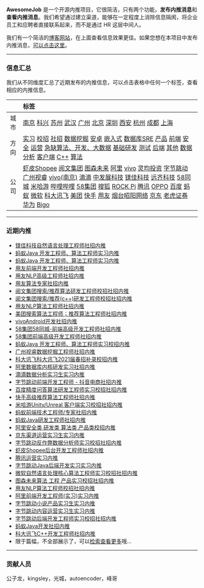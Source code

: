 
 

**AwesomeJob** 是一个开源内推项目，它很简洁，只有两个功能，**发布内推消息**和**查看内推消息**。我们希望通过建立渠道，能够在一定程度上消除信息隔阂，将企业员工和应聘者直接联系起来，而不是通过 HR 这层中间人。

我们有一个简洁的[博客网站](https://awesomejob.gitee.io/)，在上面查看信息效果更佳。如果您想在本项目中发布内推消息，[可以点击这里](https://wj.qq.com/s2/8043669/40c0)。


--- 
### 信息汇总

我们从不同维度汇总了近期发布的内推信息，可以点击表格中任何一个标签，查看相应的内推信息。

||标签|
|:---:|:---|
|城市|[南京](https://awesomejob.gitee.io/tags/南京)	[科兴](https://awesomejob.gitee.io/tags/科兴)	[苏州](https://awesomejob.gitee.io/tags/苏州)	[武汉](https://awesomejob.gitee.io/tags/武汉)	[广州](https://awesomejob.gitee.io/tags/广州)	[北京](https://awesomejob.gitee.io/tags/北京)	[深圳](https://awesomejob.gitee.io/tags/深圳)	[西安](https://awesomejob.gitee.io/tags/西安)	[杭州](https://awesomejob.gitee.io/tags/杭州)	[成都](https://awesomejob.gitee.io/tags/成都)	[上海](https://awesomejob.gitee.io/tags/上海)|
|方向|[实习](https://awesomejob.gitee.io/series/实习)	[校招](https://awesomejob.gitee.io/series/校招)	[社招](https://awesomejob.gitee.io/series/社招)	[数据挖掘](https://awesomejob.gitee.io/categories/数据挖掘)	[安卓](https://awesomejob.gitee.io/categories/安卓)	[嵌入式](https://awesomejob.gitee.io/categories/嵌入式)	[数据库SRE](https://awesomejob.gitee.io/categories/数据库sre)	[产品](https://awesomejob.gitee.io/categories/产品)	[前端](https://awesomejob.gitee.io/categories/前端)	[安全](https://awesomejob.gitee.io/categories/安全)	[运营](https://awesomejob.gitee.io/categories/运营)	[急缺算法、开发、大数据](https://awesomejob.gitee.io/categories/急缺算法、开发、大数据)	[基础研发](https://awesomejob.gitee.io/categories/基础研发)	[测试](https://awesomejob.gitee.io/categories/测试)	[后端](https://awesomejob.gitee.io/categories/后端)	[其他](https://awesomejob.gitee.io/categories/其他)	[数据分析](https://awesomejob.gitee.io/categories/数据分析)	[客户端](https://awesomejob.gitee.io/categories/客户端)	[C++](https://awesomejob.gitee.io/categories/c++)	[算法](https://awesomejob.gitee.io/categories/算法)|
|公司|[虾皮Shopee](https://awesomejob.gitee.io/tags/虾皮shopee)	[阅文集团](https://awesomejob.gitee.io/tags/阅文集团)	[图森未来](https://awesomejob.gitee.io/tags/图森未来)	[阿里](https://awesomejob.gitee.io/tags/阿里)	[vivo](https://awesomejob.gitee.io/tags/vivo)	[灵均投资](https://awesomejob.gitee.io/tags/灵均投资)	[字节跳动](https://awesomejob.gitee.io/tags/字节跳动)	[广州视睿](https://awesomejob.gitee.io/tags/广州视睿)	[vivo(南京)](https://awesomejob.gitee.io/tags/vivo(南京))	[滴滴](https://awesomejob.gitee.io/tags/滴滴)	[中发展科技](https://awesomejob.gitee.io/tags/中发展科技)	[镁佳科技](https://awesomejob.gitee.io/tags/镁佳科技)	[远齐科技](https://awesomejob.gitee.io/tags/远齐科技)	[58同城](https://awesomejob.gitee.io/tags/58同城)	[米哈游](https://awesomejob.gitee.io/tags/米哈游)	[哔哩哔哩](https://awesomejob.gitee.io/tags/哔哩哔哩)	[58集团](https://awesomejob.gitee.io/tags/58集团)	[搜狐](https://awesomejob.gitee.io/tags/搜狐)	[ROCK Pi](https://awesomejob.gitee.io/tags/rock-pi)	[腾讯](https://awesomejob.gitee.io/tags/腾讯)	[OPPO](https://awesomejob.gitee.io/tags/oppo)	[百度](https://awesomejob.gitee.io/tags/百度)	[蚂蚁](https://awesomejob.gitee.io/tags/蚂蚁)	[微软](https://awesomejob.gitee.io/tags/微软)	[科大讯飞](https://awesomejob.gitee.io/tags/科大讯飞)	[美团](https://awesomejob.gitee.io/tags/美团)	[快手](https://awesomejob.gitee.io/tags/快手)	[用友](https://awesomejob.gitee.io/tags/用友)	[烟台昭阳网络](https://awesomejob.gitee.io/tags/烟台昭阳网络)	[京东](https://awesomejob.gitee.io/tags/京东)	[老虎证券](https://awesomejob.gitee.io/tags/老虎证券)	[华为](https://awesomejob.gitee.io/tags/华为)	[Bigo](https://awesomejob.gitee.io/tags/bigo)|
--- 

### 近期内推 
- [镁佳科技自然语言处理工程师社招内推](https://awesomejob.gitee.io/posts/jobs/job_79)
- [蚂蚁Java 开发工程师、算法工程师实习内推](https://awesomejob.gitee.io/posts/jobs/job_78)
- [蚂蚁Java 开发工程师、算法工程师实习内推](https://awesomejob.gitee.io/posts/jobs/job_77)
- [用友前端开发工程师社招内推](https://awesomejob.gitee.io/posts/jobs/job_76)
- [用友NLP高级工程师社招内推](https://awesomejob.gitee.io/posts/jobs/job_75)
- [用友算法专家社招内推](https://awesomejob.gitee.io/posts/jobs/job_74)
- [阅文集团搜索/推荐算法研发工程师校招社招内推](https://awesomejob.gitee.io/posts/jobs/job_73)
- [阅文集团搜索/推荐(c++)研发工程师校招社招内推](https://awesomejob.gitee.io/posts/jobs/job_72)
- [用友NLP算法工程师社招内推](https://awesomejob.gitee.io/posts/jobs/job_71)
- [美团搜索算法工程师；推荐算法工程师社招内推](https://awesomejob.gitee.io/posts/jobs/job_70)
- [vivoAndroid开发社招内推](https://awesomejob.gitee.io/posts/jobs/job_69)
- [58集团58同城-前端高级开发工程师社招内推](https://awesomejob.gitee.io/posts/jobs/job_68)
- [58集团前端高级开发工程师社招内推](https://awesomejob.gitee.io/posts/jobs/job_67)
- [蚂蚁Java 开发工程师、算法工程师实习校招内推](https://awesomejob.gitee.io/posts/jobs/job_66)
- [广州视睿数据挖掘工程师社招内推](https://awesomejob.gitee.io/posts/jobs/job_65)
- [科大讯飞科大讯飞2021届春招补录校招内推](https://awesomejob.gitee.io/posts/jobs/job_64)
- [阿里数据库内核研发实习社招内推](https://awesomejob.gitee.io/posts/jobs/job_63)
- [滴滴数据分析实习生实习内推](https://awesomejob.gitee.io/posts/jobs/job_62)
- [字节跳动前端开发工程师 - 抖音电商社招内推](https://awesomejob.gitee.io/posts/jobs/job_61)
- [百度精度问答算法研发工程师实习校招社招内推](https://awesomejob.gitee.io/posts/jobs/job_60)
- [快手高级推荐算法工程师社招内推](https://awesomejob.gitee.io/posts/jobs/job_59)
- [米哈游Unity/Unreal 客户端实习校招社招内推](https://awesomejob.gitee.io/posts/jobs/job_58)
- [蚂蚁前端技术工程师/专家社招内推](https://awesomejob.gitee.io/posts/jobs/job_57)
- [蚂蚁Java研发工程师社招内推](https://awesomejob.gitee.io/posts/jobs/job_56)
- [阿里安全类  研发类  算法类  产品类校招内推](https://awesomejob.gitee.io/posts/jobs/job_55)
- [京东渠道运营实习生实习内推](https://awesomejob.gitee.io/posts/jobs/job_54)
- [字节跳动反作弊数据分析师实习校招社招内推](https://awesomejob.gitee.io/posts/jobs/job_53)
- [虾皮Shopee后台开发工程师社招内推](https://awesomejob.gitee.io/posts/jobs/job_52)
- [腾讯运营实习内推](https://awesomejob.gitee.io/posts/jobs/job_51)
- [字节跳动Java后端开发实习实习内推](https://awesomejob.gitee.io/posts/jobs/job_50)
- [微软自然语言处理核心算法工程师实习校招社招内推](https://awesomejob.gitee.io/posts/jobs/job_49)
- [图森未来算法 工程 产品实习校招社招内推](https://awesomejob.gitee.io/posts/jobs/job_48)
- [用友NLP算法工程师校招社招内推](https://awesomejob.gitee.io/posts/jobs/job_47)
- [阿里前端开发工程师(实习)实习内推](https://awesomejob.gitee.io/posts/jobs/job_46)
- [字节跳动小说产品实习生实习内推](https://awesomejob.gitee.io/posts/jobs/job_45)
- [字节跳动内容运营实习生实习内推](https://awesomejob.gitee.io/posts/jobs/job_44)
- [字节跳动后端开发工程师实习校招社招内推](https://awesomejob.gitee.io/posts/jobs/job_43)
- [蚂蚁Java开发社招内推](https://awesomejob.gitee.io/posts/jobs/job_42)
- [科大讯飞C++开发工程师社招内推](https://awesomejob.gitee.io/posts/jobs/job_41)
- 限于篇幅，不全部展示了，可以[检索查看更多](https://awesomejob.gitee.io/)哦...
--- 
### 贡献人员
公子龙，kingsley，光城，autoencoder，峰哥